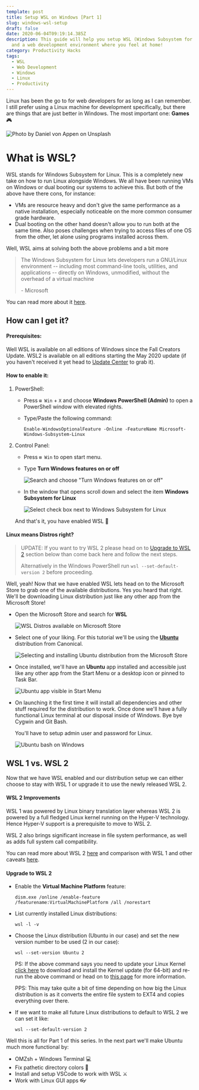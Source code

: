 ```yaml
---
template: post
title: Setup WSL on Windows [Part 1]
slug: windows-wsl-setup
draft: false
date: 2020-06-04T09:19:14.385Z
description: This guide will help you setup WSL (Windows Subsystem for Linux)
  and a web development environment where you feel at home!
category: Productivity Hacks
tags:
  - WSL
  - Web Development
  - Windows
  - Linux
  - Productivity
---
```

Linux has been the go to for web developers for as long as I can remember. I still prefer using a Linux machine for development specifically, but there are things that are just better in Windows. The most important one: **Games** 🎮

![Photo by Daniel von Appen on Unsplash](/media/daniel-von-appen-h3gagi5txmu-unsplash.jpg "Windows!")

# What is WSL?

WSL stands for Windows Subsystem for Linux. This is a completely new take on how to run Linux alongside Windows. We all have been running VMs on Windows or dual booting our systems to achieve this. But both of the above have there cons, for instance:

* VMs are resource heavy and don't give the same performance as a native installation, especially noticeable on the more common consumer grade hardware.
* Dual booting on the other hand doesn't allow you to run both at the same time. Also poses challenges when trying to access files of one OS from the other, let alone using programs installed across them.

Well, WSL aims at solving both the above problems and a bit more

> The Windows Subsystem for Linux lets developers run a GNU/Linux environment -- including most command-line tools, utilities, and applications -- directly on Windows, unmodified, without the overhead of a virtual machine
>
> \- Microsoft

You can read more about it [here](https://docs.microsoft.com/en-us/windows/wsl/about).

## How can I get it?

#### Prerequisites:

Well WSL is available on all editions of Windows since the Fall Creators Update. WSL2 is available on all editions starting the May 2020 update (if you haven't received it yet head to [Update Center](https://www.microsoft.com/en-us/software-download/windows10) to grab it).

#### How to enable it:

1. PowerShell:

   * Press `⊞ Win` + `X` and choose **Windows PowerShell (Admin)** to open a PowerShell window with elevated rights.
   * Type/Paste the following command:

     ```
     Enable-WindowsOptionalFeature -Online -FeatureName Microsoft-Windows-Subsystem-Linux
     ```
2. Control Panel:

   * Press `⊞ Win` to open start menu.
   * Type **Turn Windows features on or off**

     ![Search and choose "Turn Windows features on or off"](/media/wsl-start-menu.png)
   * In the window that opens scroll down and select the item **Windows Subsystem for Linux**

     ![Select check box next to Windows Subsystem for Linux](/media/wsl-turn-on-feature.png)

   And that's it, you have enabled WSL 🎉

#### Linux means Distros right?

> UPDATE: If you want to try WSL 2 please head on to [Upgrade to WSL 2](#upgrade-to-wsl-2) section below than come back here and follow the next steps.
>
> Alternatively in the Windows PowerShell run `wsl --set-default-version 2` before proceeding.

Well, yeah! Now that we have enabled WSL lets head on to the Microsoft Store to grab one of the available distributions. Yes you heard that right. We'll be downloading Linux distribution just like any other app from the Microsoft Store!

* Open the Microsoft Store and search for **WSL**

  ![WSL Distros available on Microsoft Store](/media/ms-store-wsl.png)
* Select one of your liking. For this tutorial we'll be using the **[Ubuntu](https://www.microsoft.com/store/productId/9NBLGGH4MSV6)** distribution from Canonical.

  ![Selecting and installing Ubuntu distribution from the Microsoft Store](/media/ubuntu-ms-store.png)
* Once installed, we'll have an **Ubuntu** app installed and accessible just like any other app from the Start Menu or a desktop icon or pinned to Task Bar.

  ![Ubuntu app visible in Start Menu](/media/ubuntu-app-start.png)
* On launching it the first time it will install all dependencies and other stuff required for the distribution to work. Once done we'll have a fully functional Linux terminal at our disposal inside of Windows. Bye bye Cygwin and Git Bash.

  You'll have to setup admin user and password for Linux.

  ![Ubuntu bash on Windows](/media/ubuntu-bash-setup.webp)

## WSL 1 vs. WSL 2

Now that we have WSL enabled and our distribution setup we can either choose to stay with WSL 1 or upgrade it to use the newly released WSL 2.

#### WSL 2 Improvements

WSL 1 was powered by Linux binary translation layer whereas WSL 2 is powered by a full fledged Linux kernel running on the Hyper-V technology. Hence Hyper-V support is a prerequisite to move to WSL 2.

WSL 2 also brings significant increase in file system performance, as well as adds full system call compatibility.

You can read more about WSL 2 [here](https://docs.microsoft.com/en-us/windows/wsl/about#what-is-wsl-2) and comparison with WSL 1 and other caveats [here](https://docs.microsoft.com/en-us/windows/wsl/compare-versions).

#### Upgrade to WSL 2

* Enable the **Virtual Machine Platform** feature:

  ```
  dism.exe /online /enable-feature /featurename:VirtualMachinePlatform /all /norestart
  ```
* List currently installed Linux distributions:

  ```
  wsl -l -v
  ```
* Choose the Linux distribution (Ubuntu in our case) and set the new version number to be used (2 in our case):

  ```
  wsl --set-version Ubuntu 2
  ```

  PS: If the above command says you need to update your Linux Kernel [click here](https://wslstorestorage.blob.core.windows.net/wslblob/wsl_update_x64.msi) to download and install the Kernel update (for 64-bit) and re-run the above command or head on to [this page](https://docs.microsoft.com/en-us/windows/wsl/wsl2-kernel) for more information.

  PPS: This may take quite a bit of time depending on how big the Linux distribution is as it converts the entire file system to EXT4 and copies everything over there.
* If we want to make all future Linux distributions to default to WSL 2 we can set it like:

  ```
  wsl --set-default-version 2
  ```

Well this is all for Part 1 of this series. In the next part we'll make Ubuntu much more functional by:

* OMZsh + Windows Terminal 💻
* Fix pathetic directory colors 🎨
* Install and setup VSCode to work with WSL ⚔
* Work with Linux GUI apps 👓